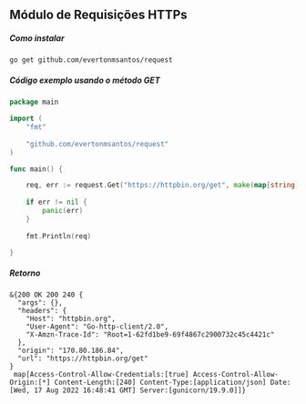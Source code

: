 ## Módulo de Requisições HTTPs

##### Como instalar

```
go get github.com/evertonmsantos/request
```

##### Código exemplo usando o método GET

```go
package main

import (
    "fmt"
    
    "github.com/evertonmsantos/request"
)

func main() {

    req, err := request.Get("https://httpbin.org/get", make(map[string]string), false)
    
    if err != nil {
        panic(err)
    }
    
    fmt.Println(req)

}
```

##### Retorno

```
&{200 OK 200 240 {
  "args": {},
  "headers": {
    "Host": "httpbin.org",
    "User-Agent": "Go-http-client/2.0",
    "X-Amzn-Trace-Id": "Root=1-62fd1be9-69f4867c2900732c45c4421c"
  },
  "origin": "170.80.186.84",
  "url": "https://httpbin.org/get"
}
 map[Access-Control-Allow-Credentials:[true] Access-Control-Allow-Origin:[*] Content-Length:[240] Content-Type:[application/json] Date:[Wed, 17 Aug 2022 16:48:41 GMT] Server:[gunicorn/19.9.0]]}
```
